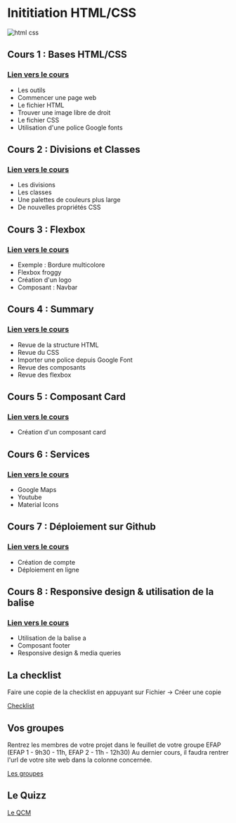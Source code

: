 # Inititiation HTML/CSS

<img src="images-readme/html-css.png" alt="html css">

## Cours 1 : Bases HTML/CSS
### <a href="https://github.com/Joz84/day-a.github.io" target="_blank">Lien vers le cours<a>
* Les outils
* Commencer une page web
* Le fichier HTML
* Trouver une image libre de droit
* Le fichier CSS
* Utilisation d'une police Google fonts

## Cours 2 : Divisions et Classes
### <a href="https://github.com/Joz84/day-b.github.io" target="_blank">Lien vers le cours<a>
* Les divisions
* Les classes
* Une palettes de couleurs plus large
* De nouvelles propriétés CSS

## Cours 3 : Flexbox
### <a href="https://github.com/Joz84/day-c.github.io" target="_blank">Lien vers le cours<a>
* Exemple : Bordure multicolore
* Flexbox froggy
* Création d'un logo
* Composant : Navbar

## Cours 4 : Summary
### <a href="https://github.com/Rjumeau/muffin/tree/master" target="_blank">Lien vers le cours<a>
* Revue de la structure HTML
* Revue du CSS
* Importer une police depuis Google Font
* Revue des composants
* Revue des flexbox


## Cours 5 : Composant Card
### <a href="https://github.com/Rjumeau/muffin/tree/muffin-cards" target="_blank">Lien vers le cours<a>
* Création d'un composant card

## Cours 6 : Services
### <a href="https://github.com/Rjumeau/muffin/tree/muffin-with-services" target="_blank">Lien vers le cours<a>
* Google Maps
* Youtube
* Material Icons

## Cours 7 : Déploiement sur Github
### <a href="https://github.com/Joz84/day-g.github.io" target="_blank">Lien vers le cours<a>
* Création de compte
* Déploiement en ligne

## Cours 8 : Responsive design & utilisation de la balise <a>
### <a href="https://github.com/Rjumeau/muffin/tree/muffin-responsive" target="_blank">Lien vers le cours<a>
* Utilisation de la balise a
* Composant footer
* Responsive design & media queries

## La checklist
Faire une copie de la checklist en appuyant sur Fichier -> Créer une copie

[Checklist](https://docs.google.com/spreadsheets/d/1wh6dVkrdQ3tYMyEV4-WfOaJRsLrCZjdpYyDVmWqNCaQ/edit#gid=0)

## Vos groupes 
Rentrez les membres de votre projet dans le feuillet de votre groupe EFAP (EFAP 1 - 9h30 - 11h, EFAP 2 - 11h - 12h30)
Au dernier cours, il faudra rentrer l'url de votre site web dans la colonne concernée.

[Les groupes](https://docs.google.com/spreadsheets/d/1xtmUZApYyVc3OeYyFtAD329td3PE1jcDDaF1BeLR5CQ/edit#gid=0) 


## Le Quizz

[Le QCM](https://forms.gle/hHBQW3CzQGUJCupB6)
